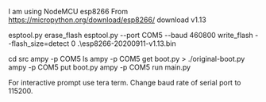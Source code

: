 I am using NodeMCU esp8266
From https://micropython.org/download/esp8266/ download v1.13

esptool.py erase_flash
esptool.py --port COM5 --baud 460800 write_flash --flash_size=detect 0 .\esp8266-20200911-v1.13.bin

cd src
ampy -p COM5 ls
ampy -p COM5 get boot.py > ./original-boot.py
ampy -p COM5 put boot.py
ampy -p COM5 run main.py

For interactive prompt use tera term. Change baud rate of serial port to 115200.
